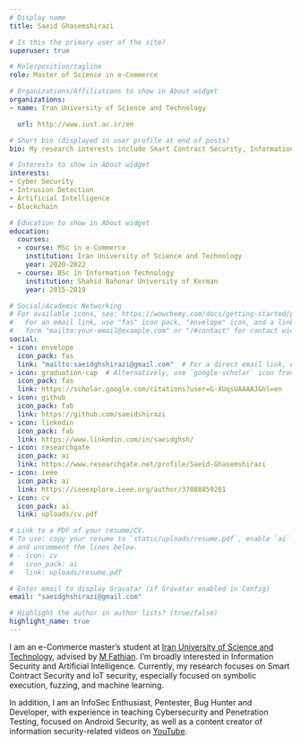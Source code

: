 ```yaml
---
# Display name
title: Saeid Ghasemshirazi

# Is this the primary user of the site?
superuser: true

# Role/position/tagline
role: Master of Science in e-Commerce

# Organizations/Affiliations to show in About widget
organizations:
- name: Iran University of Science and Technology

  url: http://www.iust.ac.ir/en

# Short bio (displayed in user profile at end of posts)
bio: My research interests include Smart Contract Security, Information security , IoT Security and Machine learning.

# Interests to show in About widget
interests:
- Cyber Security
- Intrusion Detection
- Artificial Intelligence
- Blockchain

# Education to show in About widget
education:
  courses:
  - course: MSc in e-Commerce
    institution: Iran University of Science and Technology
    year: 2020-2022
  - course: BSc in Information Technology
    institution: Shahid Bahonar University of Kerman
    year: 2015-2019

# Social/Academic Networking
# For available icons, see: https://wowchemy.com/docs/getting-started/page-builder/#icons
#   For an email link, use "fas" icon pack, "envelope" icon, and a link in the
#   form "mailto:your-email@example.com" or "/#contact" for contact widget.
social:
- icon: envelope
  icon_pack: fas
  link: "mailto:saeidghshirazi@gmail.com"  # For a direct email link, use "mailto:test@example.org".
- icon: graduation-cap  # Alternatively, use `google-scholar` icon from `ai` icon pack
  icon_pack: fas
  link: https://scholar.google.com/citations?user=G-XUqsUAAAAJ&hl=en
- icon: github
  icon_pack: fab
  link: https://github.com/saeidshirazi
- icon: linkedin
  icon_pack: fab
  link: https://www.linkedin.com/in/saeidghsh/
- icon: researchgate
  icon_pack: ai
  link: https://www.researchgate.net/profile/Saeid-Ghasemshirazi
- icon: ieee
  icon_pack: ai
  link: https://ieeexplore.ieee.org/author/37088859201
- icon: cv
  icon_pack: ai
  link: uploads/cv.pdf

# Link to a PDF of your resume/CV.
# To use: copy your resume to `static/uploads/resume.pdf`, enable `ai` icons in `params.toml`, 
# and uncomment the lines below.
# - icon: cv
#   icon_pack: ai
#   link: uploads/resume.pdf

# Enter email to display Gravatar (if Gravatar enabled in Config)
email: "saeidghshirazi@gmail.com"

# Highlight the author in author lists? (true/false)
highlight_name: true
---
```


I am an e-Commerce master’s student at [Iran University of Science and Technology](http://www.iust.ac.ir/en), advised by [M Fathian](https://www.researchgate.net/profile/Mohammad-Fathian).  I’m broadly interested in Information Security and Artificial Intelligence. Currently, my research focuses on Smart Contract Security and IoT security, especially focused on symbolic execution, fuzzing, and machine learning.

In addition, I am an InfoSec Enthusiast, Pentester, Bug Hunter and Developer, with experience in teaching Cybersecurity and Penetration Testing, focused on Android Security, as well as a content creator of information security-related videos on [YouTube](https://www.youtube.com/c/InfoSecTube/).

